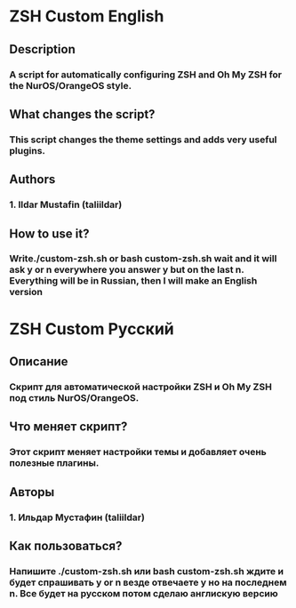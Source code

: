 # ZSH Custom English
## Description
### A script for automatically configuring ZSH and Oh My ZSH for the NurOS/OrangeOS style.
## What changes the script?
### This script changes the theme settings and adds very useful plugins.
## Authors
### 1. Ildar Mustafin (taliildar)
## How to use it? 
### Write./custom-zsh.sh or bash custom-zsh.sh wait and it will ask y or n everywhere you answer y but on the last n. Everything will be in Russian, then I will make an English version
# ZSH Custom Русский
## Описание
### Скрипт для автоматической настройки ZSH и Oh My ZSH под стиль NurOS/OrangeOS.
## Что меняет скрипт?
### Этот скрипт меняет настройки темы и добавляет очень полезные плагины.
## Авторы
### 1. Ильдар Мустафин (taliildar)
## Как пользоваться? 
### Напишите ./custom-zsh.sh или bash custom-zsh.sh ждите и будет спрашивать y or n везде отвечаете y но на последнем n. Все будет на русском потом сделаю англискую версию
